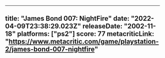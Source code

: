 
---
title: "James Bond 007: NightFire"
date: "2022-04-09T23:38:29.023Z"
releaseDate: "2002-11-18"
platforms: ["ps2"]
score: 77
metacriticLink: "https://www.metacritic.com/game/playstation-2/james-bond-007-nightfire"
---
